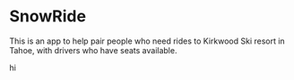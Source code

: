 # SnowRide
This is an app to help pair people who need rides to Kirkwood Ski resort in Tahoe, with drivers who have seats available.


hi
